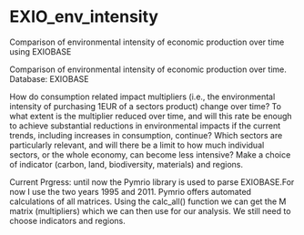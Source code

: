 # EXIO_env_intensity
 Comparison of environmental intensity of economic production over time using EXIOBASE

Comparison of environmental intensity of economic production over time.
Database: EXIOBASE

How do consumption related impact multipliers (i.e., the environmental intensity of purchasing 1EUR of a sectors product) change over time? To what extent is the multiplier reduced over time, and will this rate be enough to achieve substantial reductions in environmental impacts if the current trends, including increases in consumption, continue? Which sectors are particularly relevant, and will there be a limit to how much individual sectors, or the whole economy, can become less intensive? Make a choice of indicator (carbon, land, biodiversity, materials) and regions.

Current Prgress: until now the Pymrio library is used to parse EXIOBASE.For now I use the two years 1995 and 2011. Pymrio offers automated calculations of all matrices. Using the calc_all() function we can get the M matrix (multipliers) which we can then use for our analysis. We still need to choose indicators and regions.

